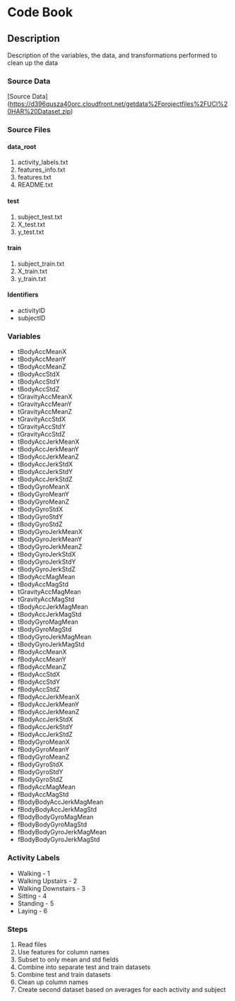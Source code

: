 # Code Book

## Description

Description of the variables, the data, and transformations performed to clean up the data

### Source Data

[Source Data] (https://d396qusza40orc.cloudfront.net/getdata%2Fprojectfiles%2FUCI%20HAR%20Dataset.zip)

### Source Files

#### data_root
1. activity_labels.txt  
2. features_info.txt  
3. features.txt  
4. README.txt  

#### test  
1. subject_test.txt  
2. X_test.txt  
3. y_test.txt  

#### train
1. subject_train.txt  
2. X_train.txt  
3. y_train.txt  

#### Identifiers

* activityID  
* subjectID  

### Variables 

* tBodyAccMeanX  
* tBodyAccMeanY  
* tBodyAccMeanZ  
* tBodyAccStdX  
* tBodyAccStdY  
* tBodyAccStdZ  
* tGravityAccMeanX  
* tGravityAccMeanY  
* tGravityAccMeanZ  
* tGravityAccStdX  
* tGravityAccStdY  
* tGravityAccStdZ  
* tBodyAccJerkMeanX  
* tBodyAccJerkMeanY  
* tBodyAccJerkMeanZ  
* tBodyAccJerkStdX  
* tBodyAccJerkStdY  
* tBodyAccJerkStdZ  
* tBodyGyroMeanX  
* tBodyGyroMeanY  
* tBodyGyroMeanZ  
* tBodyGyroStdX  
* tBodyGyroStdY  
* tBodyGyroStdZ  
* tBodyGyroJerkMeanX  
* tBodyGyroJerkMeanY  
* tBodyGyroJerkMeanZ  
* tBodyGyroJerkStdX  
* tBodyGyroJerkStdY  
* tBodyGyroJerkStdZ  
* tBodyAccMagMean  
* tBodyAccMagStd  
* tGravityAccMagMean  
* tGravityAccMagStd  
* tBodyAccJerkMagMean  
* tBodyAccJerkMagStd  
* tBodyGyroMagMean  
* tBodyGyroMagStd  
* tBodyGyroJerkMagMean  
* tBodyGyroJerkMagStd  
* fBodyAccMeanX  
* fBodyAccMeanY  
* fBodyAccMeanZ  
* fBodyAccStdX  
* fBodyAccStdY  
* fBodyAccStdZ  
* fBodyAccJerkMeanX  
* fBodyAccJerkMeanY  
* fBodyAccJerkMeanZ  
* fBodyAccJerkStdX  
* fBodyAccJerkStdY  
* fBodyAccJerkStdZ  
* fBodyGyroMeanX  
* fBodyGyroMeanY  
* fBodyGyroMeanZ  
* fBodyGyroStdX  
* fBodyGyroStdY  
* fBodyGyroStdZ  
* fBodyAccMagMean  
* fBodyAccMagStd  
* fBodyBodyAccJerkMagMean  
* fBodyBodyAccJerkMagStd  
* fBodyBodyGyroMagMean  
* fBodyBodyGyroMagStd  
* fBodyBodyGyroJerkMagMean  
* fBodyBodyGyroJerkMagStd  

### Activity Labels

* Walking - 1
* Walking Upstairs - 2
* Walking Downstairs - 3
* Sitting - 4
* Standing - 5
* Laying - 6

### Steps

1. Read files  
2. Use features for column names
3. Subset to only mean and std fields
4. Combine into separate test and train datasets
5. Combine test and train datasets
6. Clean up column names
7. Create second dataset based on averages for each activity and subject